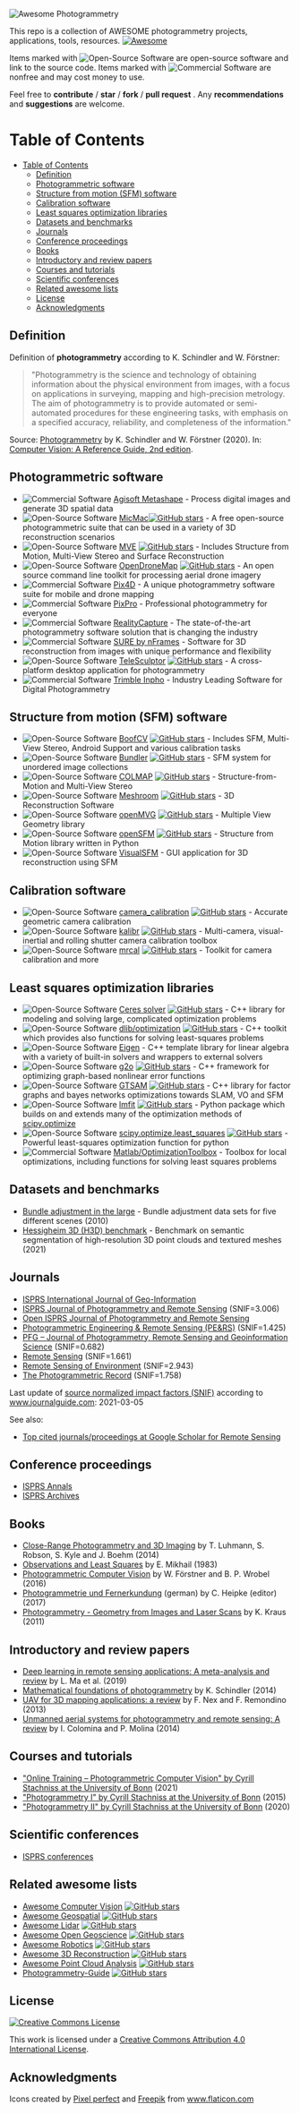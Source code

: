 ![Awesome Photogrammetry](./img/logo.svg)

This repo is a collection of AWESOME photogrammetry projects, applications, tools, resources. [![Awesome](https://awesome.re/badge.svg)](https://awesome.re)

Items marked with ![Open-Source Software][OSS Icon] are open-source software and link to the source code. Items marked with ![Commercial Software][Money Icon] are nonfree and may cost money to use.

Feel free to **contribute** / **star** / **fork** / **pull request** . Any **recommendations** and **suggestions** are welcome.

# Table of Contents

- [Table of Contents](#table-of-contents)
  - [Definition](#definition)
  - [Photogrammetric software](#photogrammetric-software)
  - [Structure from motion (SFM) software](#structure-from-motion-sfm-software)
  - [Calibration software](#calibration-software)
  - [Least squares optimization libraries](#least-squares-optimization-libraries)
  - [Datasets and benchmarks](#datasets-and-benchmarks)
  - [Journals](#journals)
  - [Conference proceedings](#conference-proceedings)
  - [Books](#books)
  - [Introductory and review papers](#introductory-and-review-papers)
  - [Courses and tutorials](#courses-and-tutorials)
  - [Scientific conferences](#scientific-conferences)
  - [Related awesome lists](#related-awesome-lists)
  - [License](#license)
  - [Acknowledgments](#acknowledgments)

## Definition

Definition of **photogrammetry** according to K. Schindler and W. Förstner:

> "Photogrammetry is the science and technology of obtaining information about the physical environment from images, with a focus on applications in surveying, mapping and high-precision metrology. The aim of photogrammetry is to provide automated or semi-automated procedures for these engineering tasks, with emphasis on a specified accuracy, reliability, and completeness of the information."

Source: [Photogrammetry](https://ethz.ch/content/dam/ethz/special-interest/baug/igp/photogrammetry-remote-sensing-dam/documents/pdf/Papers/Photogrammetry%202020.pdf) by K. Schindler and W. Förstner (2020). In: [Computer Vision: A Reference Guide, 2nd edition](https://www.springer.com/gp/book/9783030634155).

## Photogrammetric software

* ![Commercial Software][Money Icon] [Agisoft Metashape](https://www.agisoft.com) - Process digital images and generate 3D spatial data
* ![Open-Source Software][OSS Icon] [MicMac](https://micmac.ensg.eu)[![GitHub stars](https://img.shields.io/github/stars/micmacIGN/micmac.svg?style=social&label=Star&maxAge=2592000)](https://GitHub.com/micmacIGN/micmac/) - A free open-source photogrammetric suite that can be used in a variety of 3D reconstruction scenarios
* ![Open-Source Software][OSS Icon] [MVE](https://github.com/simonfuhrmann/mve) [![GitHub stars](https://img.shields.io/github/stars/simonfuhrmann/mve.svg?style=social&label=Star&maxAge=2592000)](https://GitHub.com/simonfuhrmann/mve/) - Includes Structure from Motion, Multi-View Stereo and Surface Reconstruction
* ![Open-Source Software][OSS Icon] [OpenDroneMap](https://github.com/OpenDroneMap/ODM) [![GitHub stars](https://img.shields.io/github/stars/OpenDroneMap/ODM.svg?style=social&label=Star&maxAge=2592000)](https://GitHub.com/OpenDroneMap/ODM/) - An open source command line toolkit for processing aerial drone imagery
* ![Commercial Software][Money Icon] [Pix4D](https://www.pix4d.com) - A unique photogrammetry software suite for mobile and drone mapping
* ![Commercial Software][Money Icon] [PixPro](https://www.pix-pro.com) - Professional photogrammetry for everyone
* ![Commercial Software][Money Icon] [RealityCapture](https://www.capturingreality.com) - The state-of-the-art photogrammetry software solution that is changing the industry
* ![Commercial Software][Money Icon] [SURE by nFrames](https://www.nframes.com) - Software for 3D reconstruction from images with unique performance and flexibility
* ![Open-Source Software][OSS Icon] [TeleSculptor](https://github.com/Kitware/TeleSculptor) [![GitHub stars](https://img.shields.io/github/stars/Kitware/TeleSculptor.svg?style=social&label=Star&maxAge=2592000)](https://GitHub.com/Kitware/TeleSculptor/) - A cross-platform desktop application for photogrammetry
* ![Commercial Software][Money Icon] [Trimble Inpho](https://geospatial.trimble.com/products-and-solutions/inpho) - Industry Leading Software for Digital Photogrammetry

## Structure from motion (SFM) software

* ![Open-Source Software][OSS Icon] [BoofCV](https://boofcv.org/) [![GitHub stars](https://img.shields.io/github/stars/lessthanoptimal/boofcv.svg?style=social&label=Star&maxAge=2592000)](https://GitHub.com/lessthanoptimal/BoofCV/) - Includes SFM, Multi-View Stereo, Android Support and various calibration tasks
* ![Open-Source Software][OSS Icon] [Bundler](https://github.com/snavely/bundler_sfm/) [![GitHub stars](https://img.shields.io/github/stars/snavely/bundler_sfm.svg?style=social&label=Star&maxAge=2592000)](https://GitHub.com/snavely/bundler_sfm/) - SFM system for unordered image collections
* ![Open-Source Software][OSS Icon] [COLMAP](https://colmap.github.io/index.html) [![GitHub stars](https://img.shields.io/github/stars/colmap/colmap.svg?style=social&label=Star&maxAge=2592000)](https://GitHub.com/colmap/colmap/) - Structure-from-Motion and Multi-View Stereo
* ![Open-Source Software][OSS Icon] [Meshroom](https://github.com/alicevision/meshroom) [![GitHub stars](https://img.shields.io/github/stars/alicevision/meshroom.svg?style=social&label=Star&maxAge=2592000)](https://GitHub.com/alicevision/meshroom/) - 3D Reconstruction Software
* ![Open-Source Software][OSS Icon] [openMVG](https://github.com/openMVG/openMVG) [![GitHub stars](https://img.shields.io/github/stars/openMVG/openMVG.svg?style=social&label=Star&maxAge=2592000)](https://GitHub.com/openMVG/openMVG/) - Multiple View Geometry library
* ![Open-Source Software][OSS Icon] [openSFM](https://github.com/mapillary/OpenSfM/) [![GitHub stars](https://img.shields.io/github/stars/mapillary/OpenSfM.svg?style=social&label=Star&maxAge=2592000)](https://GitHub.com/mapillary/OpenSfM/) - Structure from Motion library written in Python
* ![Open-Source Software][OSS Icon] [VisualSFM](http://ccwu.me/vsfm/) - GUI application for 3D reconstruction using SFM

## Calibration software

* ![Open-Source Software][OSS Icon] [camera_calibration](https://github.com/puzzlepaint/camera_calibration) [![GitHub stars](https://img.shields.io/github/stars/puzzlepaint/camera_calibration.svg?style=social&label=Star&maxAge=2592000)](https://github.com/puzzlepaint/camera_calibration/) - Accurate geometric camera calibration
* ![Open-Source Software][OSS Icon] [kalibr](https://github.com/ethz-asl/kalibr) [![GitHub stars](https://img.shields.io/github/stars/ethz-asl/kalibr.svg?style=social&label=Star&maxAge=2592000)](https://github.com/ethz-asl/kalibr/) - Multi-camera, visual-inertial and rolling shutter camera calibration toolbox
* ![Open-Source Software][OSS Icon] [mrcal](http://mrcal.secretsauce.net) [![GitHub stars](https://img.shields.io/github/stars/dkogan/mrcal.svg?style=social&label=Star&maxAge=2592000)](https://github.com/dkogan/mrcal/) - Toolkit for camera calibration and more

## Least squares optimization libraries

* ![Open-Source Software][OSS Icon] [Ceres solver](http://ceres-solver.org) [![GitHub stars](https://img.shields.io/github/stars/ceres-solver/ceres-solver.svg?style=social&label=Star&maxAge=2592000)](https://github.com/ceres-solver/ceres-solver) - C++ library for modeling and solving large, complicated optimization problems
* ![Open-Source Software][OSS Icon] [dlib/optimization](http://dlib.net/optimization.html) [![GitHub stars](https://img.shields.io/github/stars/davisking/dlib.svg?style=social&label=Star&maxAge=2592000)](https://github.com/davisking/dlib) - C++ toolkit which provides also functions for solving least-squares problems
* ![Open-Source Software][OSS Icon] [Eigen](http://eigen.tuxfamily.org) - C++ template library for linear algebra with a variety of built-in solvers and wrappers to external solvers
* ![Open-Source Software][OSS Icon] [g2o](https://github.com/RainerKuemmerle/g2o) [![GitHub stars](https://img.shields.io/github/stars/RainerKuemmerle/g2o?style=social&label=Star&maxAge=2592000)](https://github.com/RainerKuemmerle/g2o) - C++ framework for optimizing graph-based nonlinear error functions
* ![Open-Source Software][OSS Icon] [GTSAM](https://gtsam.org/) [![GitHub stars](https://img.shields.io/github/stars/borglab/gtsam?style=social&label=Star&maxAge=2592000)](https://github.com/borglab/gtsam) - C++ library for factor graphs and bayes networks optimizations towards SLAM, VO and SFM
* ![Open-Source Software][OSS Icon] [lmfit](https://lmfit.github.io/lmfit-py/) [![GitHub stars](https://img.shields.io/github/stars/lmfit/lmfit-py.svg?style=social&label=Star&maxAge=2592000)](https://github.com/lmfit/lmfit-py) - Python package which builds on and extends many of the optimization methods of [scipy.optimize](https://docs.scipy.org/doc/scipy/reference/optimize.html)
* ![Open-Source Software][OSS Icon] [scipy.optimize.least_squares](https://docs.scipy.org/doc/scipy/reference/generated/scipy.optimize.least_squares.html) [![GitHub stars](https://img.shields.io/github/stars/scipy/scipy.svg?style=social&label=Star&maxAge=2592000)](https://github.com/scipy/scipy) - Powerful least-squares optimization function for python
* ![Commercial Software][Money Icon] [Matlab/OptimizationToolbox](https://www.mathworks.com/products/optimization.html) - Toolbox for local optimizations, including functions for solving least squares problems

## Datasets and benchmarks

* [Bundle adjustment in the large](https://grail.cs.washington.edu/projects/bal/) - Bundle adjustment data sets for five different scenes (2010)
* [Hessigheim 3D (H3D) benchmark](https://ifpwww.ifp.uni-stuttgart.de/benchmark/hessigheim/default.aspx) - Benchmark on semantic segmentation of high-resolution 3D point clouds and textured meshes (2021)

## Journals

* [ISPRS International Journal of Geo-Information](https://www.mdpi.com/journal/ijgi)
* [ISPRS Journal of Photogrammetry and Remote Sensing](https://www.journals.elsevier.com/isprs-journal-of-photogrammetry-and-remote-sensing) (SNIF=3.006)
* [Open ISPRS Journal of Photogrammetry and Remote Sensing](https://www.journals.elsevier.com/isprs-open-journal-of-photogrammetry-and-remote-sensing)
* [Photogrammetric Engineering & Remote Sensing (PE&RS)](https://www.asprs.org/asprs-publications/pers) (SNIF=1.425)
* [PFG – Journal of Photogrammetry, Remote Sensing and Geoinformation Science](https://www.springer.com/journal/41064) (SNIF=0.682)
* [Remote Sensing](https://www.mdpi.com/journal/remotesensing) (SNIF=1.661)
* [Remote Sensing of Environment](https://www.journals.elsevier.com/remote-sensing-of-environment) (SNIF=2.943)
* [The Photogrammetric Record](https://onlinelibrary.wiley.com/journal/14779730) (SNIF=1.758)

Last update of [source normalized impact factors (SNIF)](https://en.wikipedia.org/wiki/Journal_ranking#SNIP) according to www.journalguide.com: 2021-03-05

See also:

* [Top cited journals/proceedings at Google Scholar for Remote Sensing](https://scholar.google.com/citations?view_op=top_venues&hl=en&vq=eng_remotesensing)

## Conference proceedings

* [ISPRS Annals](https://www.isprs.org/publications/annals.aspx)
* [ISPRS Archives](https://www.isprs.org/publications/archives.aspx)

## Books

* [Close-Range Photogrammetry and 3D Imaging](https://www.degruyter.com/view/title/539949) by T. Luhmann, S. Robson, S. Kyle and J. Boehm (2014)
* [Observations and Least Squares](https://www.amazon.com/Observations-Least-Squares-Edward-Mikhail/dp/0819123978) by E. Mikhail (1983)
* [Photogrammetric Computer Vision](https://www.springer.com/de/book/9783319115498) by W. Förstner and B. P. Wrobel (2016)
* [Photogrammetrie und Fernerkundung](https://www.springer.com/de/book/9783662470930) (german) by C. Heipke (editor) (2017)
* [Photogrammetry - Geometry from Images and Laser Scans](https://doi.org/10.1515/9783110892871) by K. Kraus (2011)

## Introductory and review papers

* [Deep learning in remote sensing applications: A meta-analysis and review](https://www.scopus.com/record/display.uri?eid=2-s2.0-85064709843&origin=inward&txGid=562dd2da004c4333bc90a079dba66d5f) by L. Ma et al. (2019)
* [Mathematical foundations of photogrammetry](https://www.research-collection.ethz.ch/handle/20.500.11850/93024) by K. Schindler (2014)
* [UAV for 3D mapping applications: a review](https://link.springer.com/article/10.1007/s12518-013-0120-x) by F. Nex and F. Remondino (2013)
* [Unmanned aerial systems for photogrammetry and remote sensing: A review](https://www.sciencedirect.com/science/article/pii/S0924271614000501) by I. Colomina and P. Molina (2014)

## Courses and tutorials

* ["Online Training – Photogrammetric Computer Vision" by Cyrill Stachniss at the University of Bonn](https://www.ipb.uni-bonn.de/online-training-pcv) (2021)
* ["Photogrammetry I" by Cyrill Stachniss at the University of Bonn](https://www.youtube.com/playlist?list=PLgnQpQtFTOGRsi5vzy9PiQpNWHjq-bKN1) (2015)
* ["Photogrammetry II" by Cyrill Stachniss at the University of Bonn](https://www.youtube.com/playlist?list=PLgnQpQtFTOGQEXN2Qo571uvwIGNGAM8uf) (2020)

## Scientific conferences

* [ISPRS conferences](https://www.isprs.org/calendar/Default.aspx)

## Related awesome lists

* [Awesome Computer Vision](https://github.com/jbhuang0604/awesome-computer-vision) [![GitHub stars](https://img.shields.io/github/stars/jbhuang0604/awesome-computer-vision.svg?style=social&label=Star&maxAge=2592000)](https://github.com/jbhuang0604/awesome-computer-vision/)
* [Awesome Geospatial](https://github.com/sacridini/Awesome-Geospatial) [![GitHub stars](https://img.shields.io/github/stars/sacridini/Awesome-Geospatial.svg?style=social&label=Star&maxAge=2592000)](https://github.com/sacridini/Awesome-Geospatial/)
* [Awesome Lidar](https://github.com/szenergy/awesome-lidar) [![GitHub stars](https://img.shields.io/github/stars/szenergy/awesome-lidar.svg?style=social&label=Star&maxAge=2592000)](https://github.com/szenergy/awesome-lidar/)
* [Awesome Open Geoscience](https://github.com/softwareunderground/awesome-open-geoscience) [![GitHub stars](https://img.shields.io/github/stars/softwareunderground/awesome-open-geoscience.svg?style=social&label=Star&maxAge=2592000)](https://github.com/softwareunderground/awesome-open-geoscience/)
* [Awesome Robotics](https://github.com/kiloreux/awesome-robotics) [![GitHub stars](https://img.shields.io/github/stars/kiloreux/awesome-robotics.svg?style=social&label=Star&maxAge=2592000)](https://github.com/kiloreux/awesome-robotics/)
* [Awesome 3D Reconstruction](https://github.com/openMVG/awesome_3DReconstruction_list) [![GitHub stars](https://img.shields.io/github/stars/openMVG/awesome_3DReconstruction_list.svg?style=social&label=Star&maxAge=2592000)](https://github.com/openMVG/awesome_3DReconstruction_list/)
* [Awesome Point Cloud Analysis](https://github.com/Yochengliu/awesome-point-cloud-analysis) [![GitHub stars](https://img.shields.io/github/stars/Yochengliu/awesome-point-cloud-analysis.svg?style=social&label=Star&maxAge=2592000)](https://github.com/Yochengliu/awesome-point-cloud-analysis/)
* [Photogrammetry-Guide](https://github.com/mikeroyal/Photogrammetry-Guide) [![GitHub stars](https://img.shields.io/github/stars/mikeroyal/Photogrammetry-Guide.svg?style=social&label=Star&maxAge=2592000)](https://github.com/mikeroyal/Photogrammetry-Guide)



## License

[![Creative Commons License](https://i.creativecommons.org/l/by/4.0/88x31.png)](https://creativecommons.org/licenses/by/4.0/)

This work is licensed under a [Creative Commons Attribution 4.0 International License](https://creativecommons.org/licenses/by/4.0/).

## Acknowledgments

Icons created by <a href="https://www.flaticon.com/authors/pixel-perfect" title="Pixel perfect">Pixel perfect</a> and <a href="https://www.flaticon.com/authors/freepik" title="Freepik">Freepik</a> from <a href="https://www.flaticon.com/de/" title="Flaticon"> www.flaticon.com</a>

[OSS Icon]: ./img/oss.svg
[Money Icon]: ./img/money.svg
